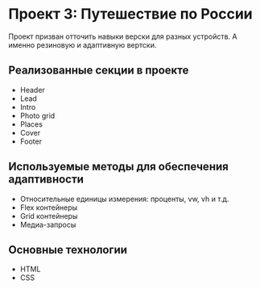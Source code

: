 # Проект 3: Путешествие по России

Проект призван отточить навыки верски для разных устройств. А именно резиновую и адаптивную вертски.

## Реализованные секции в проекте

* Header
* Lead
* Intro
* Photo grid
* Places
* Cover
* Footer

## Используемые методы для обеспечения адаптивности

* Относительные единицы измерения: проценты, vw, vh и т.д.
* Flex контейнеры
* Grid контейнеры
* Медиа-запросы

## Основные технологии

* HTML
* CSS
